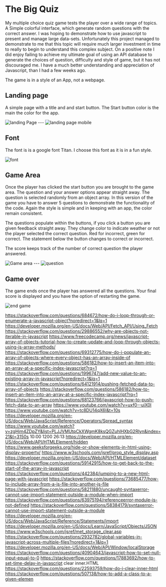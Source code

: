 # The Big Quiz 
My multiple choice quiz game tests the player over a wide range of topics. A Simple colorful interface, which generate random questions with the correct answer. 
I was hoping to demonstrate how to use javascript to present and manage large data-sets. Unfortunately this project managed to demonstrate to me that 
this topic will require much larger investment in time to really to begin to understand this complex subject. On a positive note I did enjoy failing to achieve my ultimate goal of using 
an API database to generate the choices of question, difficulty and style of game, but it has not discouraged me.  I have a much better understanding and appreciation of Javascript, than I had a few weeks ago. 

The game is in a style of an App, not a webpage. 

## Landing page 
A simple page with a title and and start button. The Start button color is the main the color for the app. 

![landing Page](./assets/images/landing-page.png)  ---  ![landing page mobile](./assets/images/landing-page-mobile.png)


## Font 
The font is is a google font Titan. I choose this font as it is in a fun style.

![font](./assets/images/font-titan.png)

## Game Area
Once the player has clicked the start button you are brought to the game area. The question and your answer options appear straight away.
The question is selected randomly from an object array. In this version of the game you have to answer 5 questions to demonstrate the functionality of the code. 
Again the style is simple and in keeping with an app, the color remain consistent. 

The questions populate within the buttons, if you click a button you are given feedback straight away. They change color to indicate weather or not the player selected the correct question. Red for incorrect, green for correct. The statement below the button changes to correct or incorrect. 

The score keeps track of the number of correct question the player answered. 

![Game area](./assets/images/game-area.png) ---    ![question](./assets/images/question.png) 

## Game over 

The game ends once the player has answered all the questions. Your final score is displayed and you have the option of restarting the game. 

![end game](./assets/images/end-game.png)




https://stackoverflow.com/questions/684672/how-do-i-loop-through-or-enumerate-a-javascript-object?noredirect=1&lq=1
https://developer.mozilla.org/en-US/docs/Web/API/Fetch_API/Using_Fetch
https://stackoverflow.com/questions/29886552/why-are-objects-not-iterable-in-javascript
https://www.freecodecamp.org/news/javascript-array-of-objects-tutorial-how-to-create-update-and-loop-through-objects-using-js-array-methods/
https://stackoverflow.com/questions/69312775/how-do-i-populate-an-array-of-objects-where-every-object-has-an-array-inside-of
https://stackoverflow.com/questions/586182/how-to-insert-an-item-into-an-array-at-a-specific-index-javascript?rq=1
https://stackoverflow.com/questions/1996747/add-new-value-to-an-existing-array-in-javascript?noredirect=1&lq=1
https://stackoverflow.com/questions/64121914/pushing-fetched-data-to-array-of-objects
https://stackoverflow.com/questions/586182/how-to-insert-an-item-into-an-array-at-a-specific-index-javascript?rq=1
https://stackoverflow.com/questions/68123766/javascript-how-to-push-fetch-data-to-an-array
https://www.youtube.com/watch?v=uxf0--uiX0I
https://www.youtube.com/watch?v=tc8DU14qX6I&t=10s
https://developer.mozilla.org/en-US/docs/Web/JavaScript/Reference/Operators/Spread_syntax
https://www.youtube.com/watch?v=zgHim4ZDpZY&list=PLJJVMUtpCkXWgmK8ksQGZuhlHXbG2Rlyn&index=21&t=3150s     10:00  1200 26:13
https://developer.mozilla.org/en-US/docs/Web/API/HTMLElement/hidden
https://www.geeksforgeeks.org/hide-or-show-elements-in-html-using-display-property/
https://www.w3schools.com/jsref/prop_style_display.asp
https://developer.mozilla.org/en-US/docs/Web/API/HTMLElement/dataset
https://stackoverflow.com/questions/59142915/how-to-get-back-to-the-start-of-the-array-in-javascript
https://stackoverflow.com/questions/442384/jumping-to-a-new-html-page-with-javascript
https://stackoverflow.com/questions/73685477/how-to-include-array-from-a-js-file-into-another-js-file
https://stackoverflow.com/questions/58211880/uncaught-syntaxerror-cannot-use-import-statement-outside-a-module-when-import
https://stackoverflow.com/questions/63975194/referenceerror-module-is-not-defined
https://stackoverflow.com/questions/58384179/syntaxerror-cannot-use-import-statement-outside-a-module
https://developer.mozilla.org/en-US/docs/Web/JavaScript/Reference/Statements/import
https://developer.mozilla.org/en-US/docs/Learn/JavaScript/Objects/JSON
https://www.w3schools.com/jsref/met_storage_clear.asp
https://stackoverflow.com/questions/2932782/global-variables-in-javascript-across-multiple-files?noredirect=1&lq=1
https://developer.mozilla.org/en-US/docs/Web/API/Window/localStorage
https://stackoverflow.com/questions/40904643/javascript-how-to-set-null-input-equal-to-0
https://stackoverflow.com/questions/17883692/how-to-set-time-delay-in-javascript
clear inner.HTML https://stackoverflow.com/questions/22593759/how-do-i-clear-inner-html
https://stackoverflow.com/questions/507138/how-to-add-a-class-to-a-given-elemen




   